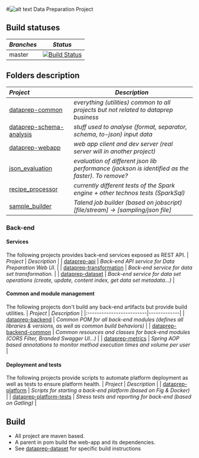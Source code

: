 #![alt text](http://www.talend.com/sites/all/themes/talend_responsive/images/logo.png "Talend") Data Preparation Project 
## Build statuses
| _Branches_                  | _Status_ |
|:-------------------------|-------------|
| master                  | [![Build Status](https://magnum.travis-ci.com/Talend/data-prep.svg?token=pZH8ZcJXLuMxijJexq7J&branch=master)](https://magnum.travis-ci.com/Talend/data-prep) |

## Folders description
| _Project_                  | _Description_ |
|:-------------------------|-------------|
| [dataprep-common](dataprep-common)          | *everything (utilities) common to all projects but not related to dataprep business* |
| [dataprep-schema-analysis](dataprep-schema-analysis) | *stuff used to analyse (format, separator, schema, to-json) input data* |
| [dataprep-webapp](dataprep-webapp)          | *web app client and dev server (real server will in another project)* |
| [json_evaluation](json_evaluation)          | *evaluation of different json lib performance (jackson is identified as the faster). To remove?* |
| [recipe_processor](recipe_processor)         | *currently different tests of the Spark engine + other technos tests (SparkSql)* |
| [sample_builder](sample_builder)           | *Talend job builder (based on jobscript) [file/stream] -> [sampling/json file]* |


### Back-end

#### Services
The following projects provides back-end services exposed as REST API.
| _Project_                  | _Description_ |
| [dataprep-api](dataprep-api)         | *Back-end API service for Data Preparation Web UI.* |
| [dataprep-transformation](dataprep-transformation)         | *Back-end service for data set transformation.* |
| [dataprep-dataset](dataprep-dataset)         | *Back-end service for data set operations (create, update, content index, get data set metadata...)* |

#### Common and module management
The following projects don't build any back-end artifacts but provide build utilities.
| _Project_                  | _Description_ |
|:-------------------------|-------------|
| [dataprep-backend](dataprep-backend)          | *Common POM for all back-end modules (defines all libraries & versions, as well as common build behaviors)* |
| [dataprep-backend-common](dataprep-backend-common)         | *Common resources and classes for back-end modules (CORS Filter, Branded Swagger UI...)* |
| [dataprep-metrics](dataprep-metrics)         | *Spring AOP based annotations to monitor method execution times and volume per user* |

#### Deployment and tests
The following projects provide scripts to automate platform deployment as well as tests to ensure platform health.
| _Project_                  | _Description_ |
| [dataprep-platform](dataprep-platform)         | *Scripts for starting a back-end platform (based on Fig & Docker)* |
| [dataprep-platform-tests](dataprep-platform-tests)         | *Stress tests and reporting for back-end (based on Gatling)* |

## Build
- All project are maven based.
- A parent in pom build the web-app and its dependencies.
- See [dataprep-dataset](/dataprep-dataset/) for specific build instructions
